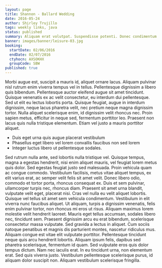 ```yaml
---
layout: page
title: Shannon - Ballard Wedding
date: 2016-05-24
author: Shirley Trujillo
tags: weekly links, java
status: published
summary: Aliquam erat volutpat. Suspendisse potenti. Donec condimentum bibendum urna quis.
banner: images/banner/leisure-03.jpg
booking:
  startDate: 02/06/2016
  endDate: 02/07/2016
  ctyhocn: AXSOKHX
  groupCode: SBW
published: true
---
```

Morbi augue est, suscipit a mauris id, aliquet ornare lacus. Aliquam pulvinar nisl rutrum enim viverra tempus vel in tellus. Pellentesque dignissim a libero quis bibendum. Pellentesque auctor eleifend augue sit amet tincidunt. Quisque venenatis ex ac velit consectetur, eu interdum dui pellentesque. Sed ut elit eu lectus lobortis porta. Quisque feugiat, augue in interdum dignissim, neque lacus pharetra velit, nec pretium neque magna dignissim tortor. Nulla aliquet scelerisque enim, id dignissim velit rhoncus nec. Proin sapien metus, efficitur in neque sed, fermentum porttitor leo. Praesent non lacus quis nulla tristique elementum. Etiam vel justo a mauris porttitor aliquet.

* Duis eget urna quis augue placerat vestibulum
* Phasellus eget libero vel lorem convallis faucibus non sed lorem
* Integer luctus libero ut pellentesque sodales.

Sed rutrum nulla ante, sed lobortis nulla tristique vel. Quisque tempus, magna a egestas hendrerit, nisi enim aliquet mauris, vel feugiat lorem metus quis dolor. Sed egestas feugiat justo sed malesuada. Proin vehicula quam ac congue commodo. Vestibulum facilisis, metus vitae aliquet tempus, ex elit varius erat, ac semper velit felis sit amet velit. Donec libero odio, commodo et tortor porta, rhoncus consequat ex. Duis et sem pulvinar, ullamcorper turpis nec, rhoncus diam. Praesent sit amet urna blandit, vulputate velit eget, placerat nisi. Cras vel nulla eu velit aliquet lobortis. Quisque vel tellus sit amet sem vehicula condimentum. Vestibulum in elit viverra nunc faucibus aliquet. Ut aliquam, turpis a dignissim venenatis, felis enim pulvinar tortor, non rhoncus mi eros ut risus. Aliquam maximus lorem molestie velit hendrerit laoreet. Mauris eget tellus accumsan, sodales libero nec, tincidunt sem.
Praesent dignissim arcu eu erat bibendum, scelerisque consectetur massa vulputate. Sed gravida a lectus in aliquet. Cum sociis natoque penatibus et magnis dis parturient montes, nascetur ridiculus mus. Aliquam congue est vitae elit vulputate porttitor. Pellentesque tincidunt neque quis arcu hendrerit lobortis. Aliquam ipsum felis, dapibus sed pharetra scelerisque, fermentum id quam. Sed vulputate eros quis dolor tempus dictum. Nam nec iaculis erat. In eu tincidunt urna, non elementum erat. Sed quis viverra justo. Vestibulum pellentesque scelerisque purus, id aliquam dolor suscipit non. Aliquam vestibulum scelerisque fringilla.
